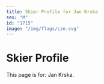 ```yaml
---
title: Skier Profile for Jan Krska
sex: "M"
id: "1715"
image: "/img/flags/cze.svg" 
---
```


# Skier Profile

This page is for: Jan Krska.
    
